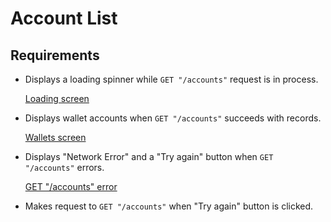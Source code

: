# Account List

## Requirements

- Displays a loading spinner while `GET "/accounts"` request is in process.

  [Loading screen](https://www.figma.com/file/YP9FywhIqW8vZfHzXomQWs/Busha-Home?node-id=2%3A161)

- Displays wallet accounts when `GET "/accounts"` succeeds with records.

  [Wallets screen](https://www.figma.com/file/YP9FywhIqW8vZfHzXomQWs/Busha-Home?node-id=2%3A47)

- Displays "Network Error" and a "Try again" button when `GET "/accounts"` errors.

  [GET "/accounts" error](https://www.figma.com/file/YP9FywhIqW8vZfHzXomQWs/Busha-Home?node-id=2%3A278)

- Makes request to `GET "/accounts"` when "Try again" button is clicked.
